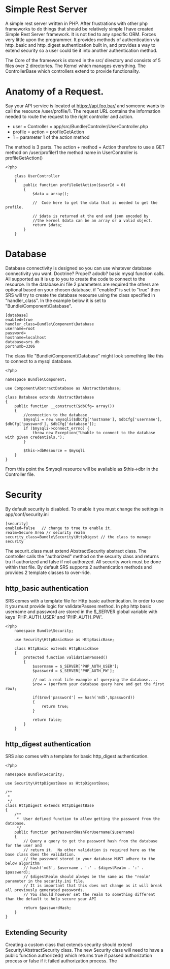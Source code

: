Simple Rest Server
================

A simple rest server written in PHP.  After frustrations with other php frameworks to do things that should be relatively simple I have created Simple Rest Server framework.  It is not tied to any specific ORM.  Forces very little upon the programmer.  It provides methods of authentication via http_basic and http_digest authentication built in, and provides a way to extend security so a user could tie it into another authentication method.

The Core of the framework is stored in the src/ directory and consists of 5 files over 2 directories.  The Kernel which manages everything.  The ControllerBase which controllers extend to provide functionality.

Anatomy of a Request.
=======================
Say your API service is located at https://api.foo.bar/ and someone wants to call the resource /user/profile/1.  The request URL contains the information needed to route the request to the right controller and action.

  * user = Controller  = app/src/Bundle/Controler/UserController.php
  * profile = action = profileGetAction
  * 1 = parameter 1 of the action method

The method is 3 parts.  The action + method + Action therefore to use a GET method on /user/profile/1 the method name in UserController is profileGetAction()
    
    <?php
    
        class UserController 
        {
            public function profileGetAction($userId = 0)
            {
                $data = array();
                
                //  Code here to get the data that is needed to get the profile.

                // $data is returned at the end and json encoded by 
                //the kernel $data can be an array or a valid object.
                return $data;
            }
        }


Database
========

Database connectivity is designed so you can use whatever database connectivity you want.  Doctrine? Propel? adodb? basic mysql function calls.  All supported as it is up to you to create the code to connect to the resource.  In the database.ini file 2 parameters are required the others are optional based on your chosen database.  if "enabled" is set to "true" then SRS will try to create the database resourse using the class specified in "handler_class".  In the example below it is set to "Bundle\Component\Database".

    [database]
    enabled=true
    handler_class=Bundle\Component\Database
    username=root
    password=
    hostname=localhost
    database=srs_db
    portnumb=3306

The class file "Bundle\Component\Database" might look something like this to connect to a mysql database.

    <?php
    
    namespace Bundle\Component;

    use Component\AbstractDatabase as AbstractDatabase;

    class Database extends AbstractDatabase
    {
        public function __construct($dbCfg= array())
        {
            //connection to the database
            $mysqli = new \mysqli($dbCfg['hostname'], $dbCfg['username'], $dbCfg['password'], $dbCfg['database']);
            if ($mysqli->connect_errno) {
                throw new Exception("Unable to connect to the database with given credentials.");
            }

            $this->dbResource = $mysqli            
        }
    }

From this point the $mysqli resource will be available as $this->dbr in the Controller file.


Security
========

By default security is disabled.  To enable it you must change the settings in app/conf/security.ini

    [security]
    enabled=false   // change to true to enable it.
    realm=Secure Area // security realm
    security_class=Bundle\Security\HttpDigest // the class to manage security
    
The securit_class must extend AbstractSecurity abstract class.  The controller calls the "authorized" method on the security class and returns tru if authorized and false if not authorzed.  All security work must be done within that file.  By default SRS supports 2 authentication methods and provides 2 template classes to over-ride.

http_basic authentication
-------------------------

SRS comes with a template file for Http basic authentication.  In order to use it you must provide logic for validatePasses method.  In php http basic username and password are stored in the $_SERVER global variable with keys 'PHP_AUTH_USER' and 'PHP_AUTH_PW'.

    <?php
        namespace Bundle\Security;

        use Security\HttpBasicBase as HttpBasicBase;

        class HttpBasic extends HttpBasicBase
        {
            protected function validationPassed()
            {
                $username = $_SERVER['PHP_AUTH_USER'];
                $password = $_SERVER['PHP_AUTH_PW'];
                
                // not a real life example of querying the database....
                $row = (perform your database query here and get the first row);
                
                if($row['password'] == hash('md5',$password))
                {
                    return true;
                }

                return false;
            }
        }
        

http_digest authentication
--------------------------

SRS also comes with a template for basic http_digest authentication.

    <?php

    namespace Bundle\Security;

    use Security\HttpDigestBase as HttpDigestBase;

    /**
     *
     */
    class HttpDigest extends HttpDigestBase
    {
        /**
         *  User defined function to allow getting the password from the database.
         */
        public function getPasswordHashForUsername($username)
        {
            // Query a query to get the password hash from the database for the user and 
            // return it.  No other validation is required here as the base class does the validation.
            // the password stored in your database MUST adhere to the below algorithm
            // hash('md5', $username . ':' . $digestRealm . ':' . $password);
            // $digestRealm should always be the same as the "realm" parameter in the security.ini file.
            // It is important that this does not change as it will break all previously generated passwords.
            // You should however set the realm to something different than the default to help secure your API

            return $passwordHash;
        }
    }
    
Extending Security
--------------------------

Creating a custom class that extends security should extend Security\AbstractSecurity class.  The new Security class will need to have a public function authorized() which returns true if passed authorization process or false if it failed authorization process.  The 







    